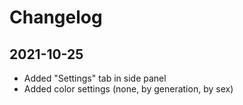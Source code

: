 # Changelog

## 2021-10-25

- Added "Settings" tab in side panel
- Added color settings (none, by generation, by sex)
